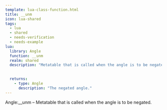 ```yaml
---
template: lua-class-function.html
title: __unm
icon: lua-shared
tags:
  - lua
  - shared
  - needs-verification
  - needs-example
lua:
  library: Angle
  function: __unm
  realm: shared
  description: "Metatable that is called when the angle is to be negated."
  
  
  returns:
    - type: Angle
      description: "The negated angle."
---
```


<div class="lua__search__keywords">
Angle:__unm &#x2013; Metatable that is called when the angle is to be negated.
</div>
